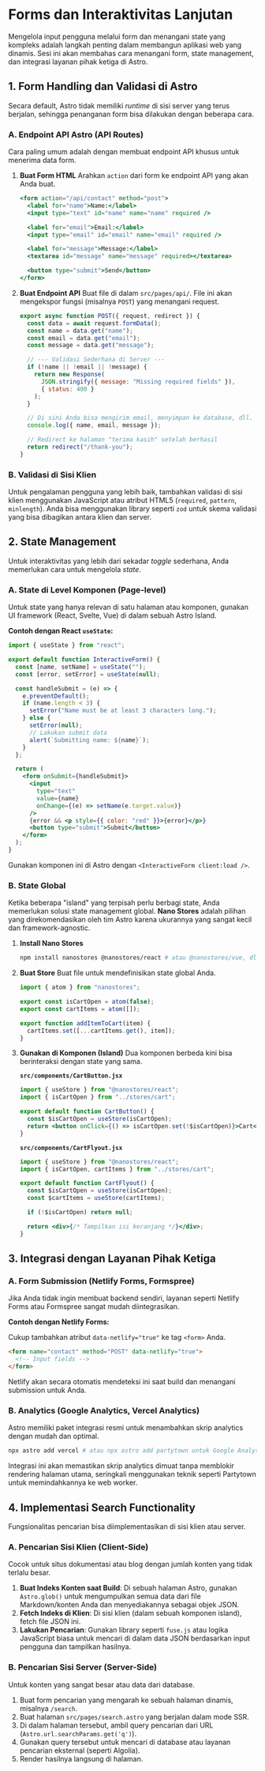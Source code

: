 # Forms dan Interaktivitas Lanjutan

Mengelola input pengguna melalui form dan menangani state yang kompleks adalah langkah penting dalam membangun aplikasi web yang dinamis. Sesi ini akan membahas cara menangani form, state management, dan integrasi layanan pihak ketiga di Astro.

## 1. Form Handling dan Validasi di Astro

Secara default, Astro tidak memiliki _runtime_ di sisi server yang terus berjalan, sehingga penanganan form bisa dilakukan dengan beberapa cara.

### A. Endpoint API Astro (API Routes)

Cara paling umum adalah dengan membuat endpoint API khusus untuk menerima data form.

1.  **Buat Form HTML**
    Arahkan `action` dari form ke endpoint API yang akan Anda buat.

    ```jsx title="src/pages/contact.astro"
    <form action="/api/contact" method="post">
      <label for="name">Name:</label>
      <input type="text" id="name" name="name" required />

      <label for="email">Email:</label>
      <input type="email" id="email" name="email" required />

      <label for="message">Message:</label>
      <textarea id="message" name="message" required></textarea>

      <button type="submit">Send</button>
    </form>
    ```

2.  **Buat Endpoint API**
    Buat file di dalam `src/pages/api/`. File ini akan mengekspor fungsi (misalnya `POST`) yang menangani request.

    ```javascript title="src/pages/api/contact.js"
    export async function POST({ request, redirect }) {
      const data = await request.formData();
      const name = data.get("name");
      const email = data.get("email");
      const message = data.get("message");

      // --- Validasi Sederhana di Server ---
      if (!name || !email || !message) {
        return new Response(
          JSON.stringify({ message: "Missing required fields" }),
          { status: 400 }
        );
      }

      // Di sini Anda bisa mengirim email, menyimpan ke database, dll.
      console.log({ name, email, message });

      // Redirect ke halaman "terima kasih" setelah berhasil
      return redirect("/thank-you");
    }
    ```

### B. Validasi di Sisi Klien

Untuk pengalaman pengguna yang lebih baik, tambahkan validasi di sisi klien menggunakan JavaScript atau atribut HTML5 (`required`, `pattern`, `minlength`). Anda bisa menggunakan library seperti `zod` untuk skema validasi yang bisa dibagikan antara klien dan server.

## 2. State Management

Untuk interaktivitas yang lebih dari sekadar _toggle_ sederhana, Anda memerlukan cara untuk mengelola _state_.

### A. State di Level Komponen (Page-level)

Untuk state yang hanya relevan di satu halaman atau komponen, gunakan UI framework (React, Svelte, Vue) di dalam sebuah Astro Island.

**Contoh dengan React `useState`:**

```jsx title="src/components/InteractiveForm.jsx"
import { useState } from "react";

export default function InteractiveForm() {
  const [name, setName] = useState("");
  const [error, setError] = useState(null);

  const handleSubmit = (e) => {
    e.preventDefault();
    if (name.length < 3) {
      setError("Name must be at least 3 characters long.");
    } else {
      setError(null);
      // Lakukan submit data
      alert(`Submitting name: ${name}`);
    }
  };

  return (
    <form onSubmit={handleSubmit}>
      <input
        type="text"
        value={name}
        onChange={(e) => setName(e.target.value)}
      />
      {error && <p style={{ color: "red" }}>{error}</p>}
      <button type="submit">Submit</button>
    </form>
  );
}
```

Gunakan komponen ini di Astro dengan `<InteractiveForm client:load />`.

### B. State Global

Ketika beberapa "island" yang terpisah perlu berbagi state, Anda memerlukan solusi state management global. **Nano Stores** adalah pilihan yang direkomendasikan oleh tim Astro karena ukurannya yang sangat kecil dan framework-agnostic.

1.  **Install Nano Stores**

    ```bash
    npm install nanostores @nanostores/react # atau @nanostores/vue, dll.
    ```

2.  **Buat Store**
    Buat file untuk mendefinisikan state global Anda.

    ```javascript title="src/stores/cart.js"
    import { atom } from "nanostores";

    export const isCartOpen = atom(false);
    export const cartItems = atom([]);

    export function addItemToCart(item) {
      cartItems.set([...cartItems.get(), item]);
    }
    ```

3.  **Gunakan di Komponen (Island)**
    Dua komponen berbeda kini bisa berinteraksi dengan state yang sama.

    **`src/components/CartButton.jsx`**

    ```jsx
    import { useStore } from "@nanostores/react";
    import { isCartOpen } from "../stores/cart";

    export default function CartButton() {
      const $isCartOpen = useStore(isCartOpen);
      return <button onClick={() => isCartOpen.set(!$isCartOpen)}>Cart</button>;
    }
    ```

    **`src/components/CartFlyout.jsx`**

    ```jsx
    import { useStore } from "@nanostores/react";
    import { isCartOpen, cartItems } from "../stores/cart";

    export default function CartFlyout() {
      const $isCartOpen = useStore(isCartOpen);
      const $cartItems = useStore(cartItems);

      if (!$isCartOpen) return null;

      return <div>{/* Tampilkan isi keranjang */}</div>;
    }
    ```

## 3. Integrasi dengan Layanan Pihak Ketiga

### A. Form Submission (Netlify Forms, Formspree)

Jika Anda tidak ingin membuat backend sendiri, layanan seperti Netlify Forms atau Formspree sangat mudah diintegrasikan.

**Contoh dengan Netlify Forms:**

Cukup tambahkan atribut `data-netlify="true"` ke tag `<form>` Anda.

```html
<form name="contact" method="POST" data-netlify="true">
  <!-- Input fields -->
</form>
```

Netlify akan secara otomatis mendeteksi ini saat build dan menangani submission untuk Anda.

### B. Analytics (Google Analytics, Vercel Analytics)

Astro memiliki paket integrasi resmi untuk menambahkan skrip analytics dengan mudah dan optimal.

```bash
npx astro add vercel # atau npx astro add partytown untuk Google Analytics
```

Integrasi ini akan memastikan skrip analytics dimuat tanpa memblokir rendering halaman utama, seringkali menggunakan teknik seperti Partytown untuk memindahkannya ke web worker.

## 4. Implementasi Search Functionality

Fungsionalitas pencarian bisa diimplementasikan di sisi klien atau server.

### A. Pencarian Sisi Klien (Client-Side)

Cocok untuk situs dokumentasi atau blog dengan jumlah konten yang tidak terlalu besar.

1.  **Buat Indeks Konten saat Build**: Di sebuah halaman Astro, gunakan `Astro.glob()` untuk mengumpulkan semua data dari file Markdown/konten Anda dan menyediakannya sebagai objek JSON.
2.  **Fetch Indeks di Klien**: Di sisi klien (dalam sebuah komponen island), fetch file JSON ini.
3.  **Lakukan Pencarian**: Gunakan library seperti `fuse.js` atau logika JavaScript biasa untuk mencari di dalam data JSON berdasarkan input pengguna dan tampilkan hasilnya.

### B. Pencarian Sisi Server (Server-Side)

Untuk konten yang sangat besar atau data dari database.

1.  Buat form pencarian yang mengarah ke sebuah halaman dinamis, misalnya `/search`.
2.  Buat halaman `src/pages/search.astro` yang berjalan dalam mode SSR.
3.  Di dalam halaman tersebut, ambil query pencarian dari URL (`Astro.url.searchParams.get('q')`).
4.  Gunakan query tersebut untuk mencari di database atau layanan pencarian eksternal (seperti Algolia).
5.  Render hasilnya langsung di halaman.
